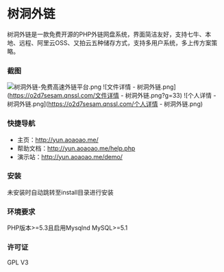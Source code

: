 树洞外链
============
树洞外链是一款免费开源的PHP外链网盘系统，界面简洁友好，支持七牛、本地、远程、阿里云OSS、又拍云五种储存方式，支持多用户系统，多上传方案策略。
### 截图
![树洞外链-免费高速外链平台.png](https://o2d7sesam.qnssl.com/树洞外链-免费高速外链平台.png)
![文件详情 - 树洞外链.png](https://o2d7sesam.qnssl.com/文件详情 - 树洞外链.png?g=33)
![个人详情 - 树洞外链.png](https://o2d7sesam.qnssl.com/个人详情 - 树洞外链.png)
### 快捷导航
- 主页：http://yun.aoaoao.me/
- 帮助文档：http://yun.aoaoao.me/help.php
- 演示站：http://yun.aoaoao.me/demo/

### 安装
未安装时自动跳转至install目录进行安装
### 环境要求
PHP版本>=5.3且启用Mysqlnd MySQL>=5.1
### 许可证
GPL V3
